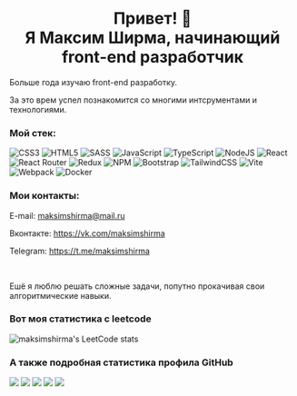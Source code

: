 <h1 align="center">Привет! 👋 <br/> Я Максим Ширма, начинающий front-end разработчик</h1>

Больше года изучаю front-end разработку.

За это врем успел познакомится со многими интсрументами и технологиями.

<h3>Мой стек:</h3>

![CSS3](https://img.shields.io/badge/css3-%231572B6.svg?style=for-the-badge&logo=css3&logoColor=white)
![HTML5](https://img.shields.io/badge/html5-%23E34F26.svg?style=for-the-badge&logo=html5&logoColor=white)
![SASS](https://img.shields.io/badge/SASS-hotpink.svg?style=for-the-badge&logo=SASS&logoColor=white)
![JavaScript](https://img.shields.io/badge/javascript-%23323330.svg?style=for-the-badge&logo=javascript&logoColor=%23F7DF1E)
![TypeScript](https://img.shields.io/badge/typescript-%23007ACC.svg?style=for-the-badge&logo=typescript&logoColor=white)
![NodeJS](https://img.shields.io/badge/node.js-6DA55F?style=for-the-badge&logo=node.js&logoColor=white)
![React](https://img.shields.io/badge/react-%2320232a.svg?style=for-the-badge&logo=react&logoColor=%2361DAFB)
![React Router](https://img.shields.io/badge/React_Router-CA4245?style=for-the-badge&logo=react-router&logoColor=white)
![Redux](https://img.shields.io/badge/redux-%23593d88.svg?style=for-the-badge&logo=redux&logoColor=white)
![NPM](https://img.shields.io/badge/NPM-%23CB3837.svg?style=for-the-badge&logo=npm&logoColor=white)
![Bootstrap](https://img.shields.io/badge/bootstrap-%238511FA.svg?style=for-the-badge&logo=bootstrap&logoColor=white)
![TailwindCSS](https://img.shields.io/badge/tailwindcss-%2338B2AC.svg?style=for-the-badge&logo=tailwind-css&logoColor=white)
![Vite](https://img.shields.io/badge/vite-%23646CFF.svg?style=for-the-badge&logo=vite&logoColor=white)
![Webpack](https://img.shields.io/badge/webpack-%238DD6F9.svg?style=for-the-badge&logo=webpack&logoColor=black)
![Docker](https://img.shields.io/badge/docker-%230db7ed.svg?style=for-the-badge&logo=docker&logoColor=white)


<h3>Мои контакты:</h3>

E-mail: maksimshirma@mail.ru

Вконтакте: https://vk.com/maksimshirma

Telegram: https://t.me/maksimshirma

<br/>

Ешё я люблю решать сложные задачи, попутно прокачивая свои алгоритмические навыки.

<h3>Вот моя статистика с leetcode</h3>

![maksimshirma's LeetCode stats](https://leetcode-stats-six.vercel.app/api?username=maksimshirma&theme=dark)


<h3>А также подробная статистика профила GitHub</h3>

![](https://github-profile-summary-cards.vercel.app/api/cards/profile-details?username=maksimshirma&theme=solarized_dark)
![](https://github-profile-summary-cards.vercel.app/api/cards/most-commit-language?username=maksimshirma&theme=solarized_dark)
![](https://github-profile-summary-cards.vercel.app/api/cards/repos-per-language?username=maksimshirma&theme=solarized_dark)
![](https://github-profile-summary-cards.vercel.app/api/cards/stats?username=maksimshirma&theme=solarized_dark)
![](https://github-profile-summary-cards.vercel.app/api/cards/productive-time?username=maksimshirma&theme=solarized_dark)
<!--
**maksimshirma/maksimshirma** is a ✨ _special_ ✨ repository because its `README.md` (this file) appears on your GitHub profile.

Here are some ideas to get you started:

- 🔭 I’m currently working on ...
- 🌱 I’m currently learning ...
- 👯 I’m looking to collaborate on ...
- 🤔 I’m looking for help with ...
- 💬 Ask me about ...
- 📫 How to reach me: ...
- 😄 Pronouns: ...
- ⚡ Fun fact: ...
-->
